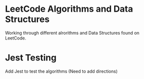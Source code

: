 # LeetCode Algorithms and Data Structures #

Working through different alrorithms and Data Structures found on LeetCode.

# Jest Testing

Add Jest to test the algorithms (Need to add directions)